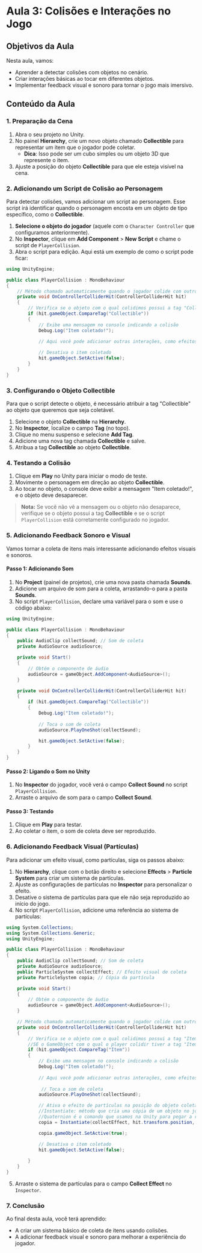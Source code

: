 # Aula 3: Colisões e Interações no Jogo

## Objetivos da Aula
Nesta aula, vamos:
- Aprender a detectar colisões com objetos no cenário.
- Criar interações básicas ao tocar em diferentes objetos.
- Implementar feedback visual e sonoro para tornar o jogo mais imersivo.

## Conteúdo da Aula

### 1. Preparação da Cena

1. Abra o seu projeto no Unity.
2. No painel **Hierarchy**, crie um novo objeto chamado **Collectible** para representar um item que o jogador pode coletar.
   - **Dica**: Isso pode ser um cubo simples ou um objeto 3D que represente o item.
3. Ajuste a posição do objeto **Collectible** para que ele esteja visível na cena.

### 2. Adicionando um Script de Colisão ao Personagem

Para detectar colisões, vamos adicionar um script ao personagem. Esse script irá identificar quando o personagem encosta em um objeto de tipo específico, como o **Collectible**.

1. **Selecione o objeto do jogador** (aquele com o `Character Controller` que configuramos anteriormente).
2. No **Inspector**, clique em **Add Component** > **New Script** e chame o script de `PlayerCollision`.
3. Abra o script para edição. Aqui está um exemplo de como o script pode ficar:

```csharp
using UnityEngine;

public class PlayerCollision : MonoBehaviour
{
    // Método chamado automaticamente quando o jogador colide com outro objeto
    private void OnControllerColliderHit(ControllerColliderHit hit)
    {
        // Verifica se o objeto com o qual colidimos possui a tag "Collectible"
        if (hit.gameObject.CompareTag("Collectible"))
        {
            // Exibe uma mensagem no console indicando a colisão
            Debug.Log("Item coletado!");

            // Aqui você pode adicionar outras interações, como efeitos sonoros, pontos, etc.
            
            // Desativa o item coletado
            hit.gameObject.SetActive(false);
        }
    }
}
```

### 3. Configurando o Objeto Collectible

Para que o script detecte o objeto, é necessário atribuir a tag "Collectible" ao objeto que queremos que seja coletável.

1. Selecione o objeto **Collectible** na **Hierarchy**.
2. No **Inspector**, localize o campo **Tag** (no topo).
3. Clique no menu suspenso e selecione **Add Tag**.
4. Adicione uma nova tag chamada **Collectible** e salve.
5. Atribua a tag **Collectible** ao objeto **Collectible**.

### 4. Testando a Colisão

1. Clique em **Play** no Unity para iniciar o modo de teste.
2. Movimente o personagem em direção ao objeto **Collectible**.
3. Ao tocar no objeto, o console deve exibir a mensagem "Item coletado!", e o objeto deve desaparecer.

> **Nota:** Se você não vê a mensagem ou o objeto não desaparece, verifique se o objeto possui a tag **Collectible** e se o script `PlayerCollision` está corretamente configurado no jogador.

### 5. Adicionando Feedback Sonoro e Visual

Vamos tornar a coleta de itens mais interessante adicionando efeitos visuais e sonoros.

#### Passo 1: Adicionando Som

1. No **Project** (painel de projetos), crie uma nova pasta chamada **Sounds**.
2. Adicione um arquivo de som para a coleta, arrastando-o para a pasta **Sounds**.
3. No script `PlayerCollision`, declare uma variável para o som e use o código abaixo:

```csharp
using UnityEngine;

public class PlayerCollision : MonoBehaviour
{
    public AudioClip collectSound; // Som de coleta
    private AudioSource audioSource;

    private void Start()
    {
        // Obtém o componente de áudio
        audioSource = gameObject.AddComponent<AudioSource>();
    }

    private void OnControllerColliderHit(ControllerColliderHit hit)
    {
        if (hit.gameObject.CompareTag("Collectible"))
        {
            Debug.Log("Item coletado!");
            
            // Toca o som de coleta
            audioSource.PlayOneShot(collectSound);

            hit.gameObject.SetActive(false);
        }
    }
}
```

#### Passo 2: Ligando o Som no Unity

1. No **Inspector** do jogador, você verá o campo **Collect Sound** no script `PlayerCollision`.
2. Arraste o arquivo de som para o campo **Collect Sound**.

#### Passo 3: Testando

1. Clique em **Play** para testar.
2. Ao coletar o item, o som de coleta deve ser reproduzido.

### 6. Adicionando Feedback Visual (Partículas)

Para adicionar um efeito visual, como partículas, siga os passos abaixo:

1. No **Hierarchy**, clique com o botão direito e selecione **Effects** > **Particle System** para criar um sistema de partículas.
2. Ajuste as configurações de partículas no **Inspector** para personalizar o efeito.
3. Desative o sistema de partículas para que ele não seja reproduzido ao início do jogo.
4. No script `PlayerCollision`, adicione uma referência ao sistema de partículas:

```csharp
using System.Collections;
using System.Collections.Generic;
using UnityEngine;

public class PlayerCollision : MonoBehaviour
{
    public AudioClip collectSound; // Som de coleta
    private AudioSource audioSource;
    public ParticleSystem collectEffect; // Efeito visual de coleta
    private ParticleSystem copia; // Cópia da partícula

    private void Start()
    {
        // Obtém o componente de áudio
        audioSource = gameObject.AddComponent<AudioSource>();
    }

    // Método chamado automaticamente quando o jogador colide com outro objeto
    private void OnControllerColliderHit(ControllerColliderHit hit)
    {
        // Verifica se o objeto com o qual colidimos possui a tag "Item"
        //SE o GameObject com o qual o player colidir tiver a tag "Item", acontece algo
        if (hit.gameObject.CompareTag("Item"))
        {
            // Exibe uma mensagem no console indicando a colisão
            Debug.Log("Item coletado!");
            
            // Aqui você pode adicionar outras interações, como efeitos sonoros, pontos, etc.
            
             // Toca o som de coleta
            audioSource.PlayOneShot(collectSound);

            // Ativa o efeito de partículas na posição do objeto coletado
            //Instantiate: método que cria uma cópia de um objeto no jogo. Os argumentos são: 1- o objeto que eu quero instanciar, 2- a posição onde ele será criado, 3 - a rotação dele
            //Quaternion é o comando que usamos na Unity para pegar a rotação de algo. O identity indica que a rotação é neutra, sem rotação.
            copia = Instantiate(collectEffect, hit.transform.position, Quaternion.identity);

            copia.gameObject.SetActive(true);

            // Desativa o item coletado
            hit.gameObject.SetActive(false);
            
        }
    }
}

```

5. Arraste o sistema de partículas para o campo **Collect Effect** no `Inspector`.

### 7. Conclusão

Ao final desta aula, você terá aprendido:
- A criar um sistema básico de coleta de itens usando colisões.
- A adicionar feedback visual e sonoro para melhorar a experiência do jogador.
